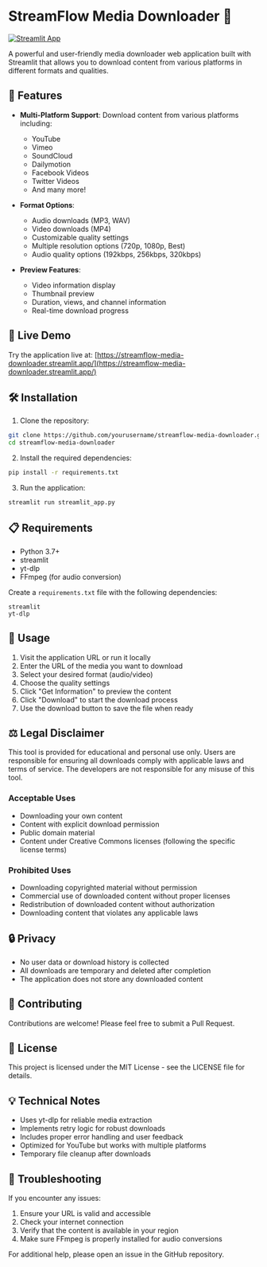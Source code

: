 # StreamFlow Media Downloader 🎵

[![Streamlit App](https://static.streamlit.io/badges/streamlit_badge_black_white.svg)](https://streamflow-media-downloader.streamlit.app/)

A powerful and user-friendly media downloader web application built with Streamlit that allows you to download content from various platforms in different formats and qualities.

## 🌟 Features

- **Multi-Platform Support**: Download content from various platforms including:
  - YouTube
  - Vimeo
  - SoundCloud
  - Dailymotion
  - Facebook Videos
  - Twitter Videos
  - And many more!

- **Format Options**:
  - Audio downloads (MP3, WAV)
  - Video downloads (MP4)
  - Customizable quality settings
  - Multiple resolution options (720p, 1080p, Best)
  - Audio quality options (192kbps, 256kbps, 320kbps)

- **Preview Features**:
  - Video information display
  - Thumbnail preview
  - Duration, views, and channel information
  - Real-time download progress

## 🚀 Live Demo

Try the application live at: [https://streamflow-media-downloader.streamlit.app/](https://streamflow-media-downloader.streamlit.app/)

## 🛠️ Installation

1. Clone the repository:
```bash
git clone https://github.com/yourusername/streamflow-media-downloader.git
cd streamflow-media-downloader
```

2. Install the required dependencies:
```bash
pip install -r requirements.txt
```

3. Run the application:
```bash
streamlit run streamlit_app.py
```

## 📋 Requirements

- Python 3.7+
- streamlit
- yt-dlp
- FFmpeg (for audio conversion)

Create a `requirements.txt` file with the following dependencies:
```
streamlit
yt-dlp
```

## 🎯 Usage

1. Visit the application URL or run it locally
2. Enter the URL of the media you want to download
3. Select your desired format (audio/video)
4. Choose the quality settings
5. Click "Get Information" to preview the content
6. Click "Download" to start the download process
7. Use the download button to save the file when ready

## ⚖️ Legal Disclaimer

This tool is provided for educational and personal use only. Users are responsible for ensuring all downloads comply with applicable laws and terms of service. The developers are not responsible for any misuse of this tool.

### Acceptable Uses
- Downloading your own content
- Content with explicit download permission
- Public domain material
- Content under Creative Commons licenses (following the specific license terms)

### Prohibited Uses
- Downloading copyrighted material without permission
- Commercial use of downloaded content without proper licenses
- Redistribution of downloaded content without authorization
- Downloading content that violates any applicable laws

## 🔒 Privacy

- No user data or download history is collected
- All downloads are temporary and deleted after completion
- The application does not store any downloaded content

## 🤝 Contributing

Contributions are welcome! Please feel free to submit a Pull Request.

## 📝 License

This project is licensed under the MIT License - see the LICENSE file for details.

## 💡 Technical Notes

- Uses yt-dlp for reliable media extraction
- Implements retry logic for robust downloads
- Includes proper error handling and user feedback
- Optimized for YouTube but works with multiple platforms
- Temporary file cleanup after downloads

## 🔧 Troubleshooting

If you encounter any issues:
1. Ensure your URL is valid and accessible
2. Check your internet connection
3. Verify that the content is available in your region
4. Make sure FFmpeg is properly installed for audio conversions

For additional help, please open an issue in the GitHub repository.

